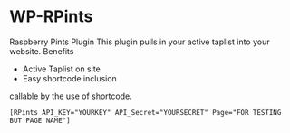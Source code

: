 # WP-RPints
Raspberry Pints Plugin
This plugin pulls in your active taplist into your website.
Benefits
- Active Taplist on site
- Easy shortcode inclusion


callable by the use of shortcode.

```
[RPints API_KEY="YOURKEY" API_Secret="YOURSECRET" Page="FOR TESTING BUT PAGE NAME"]
```
